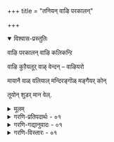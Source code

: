 +++
title = "तनियन् वाऴि परकालन्"

+++

<details open><summary>विश्वास-प्रस्तुतिः</summary>

वाऴि परकालन् वाऴि कलिकन्ऱि

वाऴि कुऱैयलूर् वाऴ् वेन्दन् – वाऴियरो

मायानै वाळ् वलियाल् मन्दिरङ्गॊळ् मङ्गैयर् कोन्

तूयोन् शुडर् मान वेल्.
</details>

<details><summary>मूलम्</summary>

वाऴि परकालन् वाऴि कलिकन्ऱि

वाऴि कुऱैयलूर् वाऴ् वेन्दन् – वाऴियरो

मायानै वाळ् वलियाल् मन्दिरङ्गॊळ् मङ्गैयर् कोन्

तूयोन् शुडर् मान वेल्.
</details>

<details><summary>गरणि-प्रतिपदार्थः - ०१</summary>

वाऴि = \(चिरकाल\) बदुकिरलि \(बाळलि\), परकालन् = ’परकाल’नॆम्ब हॆसरुळ्ळवनु, वाऴि = बदुकिरलि \(बाळलि\), कलिकन्ऱि = कलिध्वंसि’ ऎम्ब हॆसरुळ्ळवनु, वाऴि = अभिवृद्धिगॊळ्ळलि, कुऴैयलूर् = कुरैय ऊरल्लि, वाऴ् = बदुकिरुव, वेन्दन् = अरसनु, वाऴियरो = चिरकाल बदुकिरलि, मायोनै = मायकारियदवनन्नु, वाळ् अवलियाल् = \(तन्न\) आयुधद बलदिन्द, मन्दिरम् कॊळ् = तिरुमन्त्रवन्नु पडॆदुकॊण्ड, मङ्गैयर् कोन् = तिरुमङ्गै नगरदवर ऒडॆयनू, तूयोन् = परिशुद्धनादवनू, मत्तु शुडर् = प्रकाशवन्नू, मानम् = कीर्तियन्नू उळ्ळ, वेल् = \(आतन\) वेलायुधवू \(बाळलि\).
</details>

<details><summary>गरणि-गद्यानुवादः - ०१</summary>

परकालनॆन्दू, कलिध्वंसियॆन्दू, कुरैय ऊरल्लि बाळिद अरसनॆन्दू, मायकारियादवनिन्द तन्न आयुधद बलदिन्द तिरुमन्त्रवन्नु पडॆदुकॊण्डवनन्नू, तिरुमङ्गै जनर ऒडॆयनन्नू परिशुद्धनादवन्नू मत्तु अवन तेजस्सिनिन्दलू कीर्तियिन्दलू कूडिद वेलायुधवन्नू चिरकाल बाळलि ऎन्दु हरसोण.
</details>

<details><summary>गरणि-विस्तारः - ०१</summary>

तिरुमङ्गै आळ्वार् ऎन्दु सुप्रसिद्धरादवर चरित्रॆयॆल्लवन्नू ई तनि सङ्ग्रहवागि तिळिसुत्तदॆ. भूत, भाविष्यद्वर्तमानगळन्नु बल्ल महनीयराद्दरिन्द इवरिगॆ ’परकाल’ ऎन्दु हॆसरु बन्तु. कालवन्नु जयिसिदवरु ऎन्दु इदर अर्थ. कलियुगद पापगळन्नु नीगिसतक्क तिरुमन्त्रवन्नु ऎल्लजनतॆगू तम्म कवितॆयिन्द \(तमिळिन पाशुरगळिन्द\) तिळिसि, अवरन्नु उज्जीवनगॊळिसलु यत्निसिद्दरिन्द इवरन्नु ’कलिकन्ऱि’ \(कलिध्वंसि\) ऎन्दु जन आदरिन्द करॆदरु. कुरैयलूरु. मङ्गैनगरगळिगॆ अरसाद्दरिन्द इवरन्नु ’कुरैयलूरिल् वाऴ् वेन्दन्’ ऎन्दू ’मङ्गैयर् कोन्’ ऎन्दू करॆदरु. इवर जीवनदल्लि, इवर पत्नियॊडनॆ तावु नडॆसिकॊण्ड ऒडम्बडिकॆयन्तॆ, प्रतिदिनवू साविरभागवतरिगॆ अन्नसन्तर्पणॆ माडबेकागि बन्दद्दरिन्द, इवर राज्यद बॊक्कसवॆल्ल बरिदाद्दरिन्द, कडॆगॆ इवरु दारिकाय्दु, जनरिन्द हणवन्नु कॊळ्ळॆहॊडॆदु, तम्म आ पवित्र कार्यवन्नु मुन्दुवरिसबेकायितु. इवर पवित्र भावनॆयन्नू कार्यवन्नू मॆच्चि, इवरिगॆ सन्मार्गवन्नु नीडुवुदक्कागिये भगवन्तनु ब्राह्मणदम्पतिगळ रूपदल्लि अवनु कॊळ्ळॆ हॊडॆयुव दारियल्लि बन्द्नु. अवरु कॊट्टिद्द आभरणगळॆल्लवन्नूसुलिगॆ माडिकॊण्डु, अदन्नु ऒन्दु गण्टागि कट्टिट्टु अवरन्नु होगगॊट्टनु. आदरॆ, कट्टट्टि गण्टन्नु ऎत्तलु साध्यवे इल्लवायिताद्दरिन्द, मत्तॆ आ दम्पतिगळन्नु तडॆदु, याव मन्त्रमाडि नानु गण्टन्नु ऎत्तदन्तॆ माडिद्दी? ऎन्दु प्रश्निसिदनु. कूडले, भगवन्तनु इवर किवियल्लि ’ॐ नमो नारायणाय” ऎम्ब तिरुमन्त्रवन्नु बोधिसिदनु. आ क्षणदल्ले इवरिगॆ ज्ञानोदयवागि, भगवन्तनन्नु निरर्गळवागि स्तुतिसलु प्रारम्भिसिदरु. अन्दिनिन्द, इवरु तम्मपत्नियॊडनॆ भारतदेशवन्नॆल्ला सञ्चरिसुत्ता, तावु कण्ड भगवन्तन वैभववन्नु कीर्तिसुत्ता तम्म जीवनवन्नु सागिसिदरु. इवरु कीर्तिशेषरादरू इवर कवितॆयॆल्ला ईगलू देशाद्यन्त, देवालयगळल्लि देवालयगळल्लि प्रचारदल्लिदॆ. इवर कैयल्लिद्द वेलायुधवू ई आळ्वारर हिरिमॆय कुरुहागिरुवुदरिन्द, इवरॊन्दिगॆ आ वेलायुधवू चिरकाल बाळिरलॆम्बुदे ई तनिय हृदयङ्गमवाद हरकॆ.
भगवन्तन स्वरूप, रूप, गुण, विभवादि वैशिष्ट्यगळन्नु अनुभविसुवुदरल्ले ’आळक्कॆ मुळुगिद्द’ तिरुमङ्गै आळ्वाररु. तम्म अनुभवानन्दवन्नु तावे भरिसिरलारदन्तागि, अदु ताने तानागि ई “ऎऴुक्कूट्रिरुक्कै” रूपदल्लि हॊरहॊम्मितॆन्दू, अपूर्ववाद रथचक्रबन्धद रीतियल्लि रूपगॊण्डितॆन्दू तिळिदवरु विवरिसिरुत्तारॆ. कवितॆयल्लि बगॆबगॆय बन्धगळ बळकॆयिवॆयॆन्दू, अन्थ कवितॆयन्नु रचिसिहाडुवुदु सुलभवल्लॆन्दू, आ बगॆय कविगळु अतिविरळवॆन्दू बल्लवरु हेळुत्तारॆ.

ई रथचक्रबन्धद कवितॆयल्लि, आळ्वाररु तम्म परिपूर्णशरणागतियन्नु भगवन्तन अडिदावरॆगळल्लि निवेदन माडिकॊण्डिद्दारॆ ऎन्नलागिदॆ.

’ऎऴु’ – ऎम्बुदक्कॆ ’मेलक्कॆ एरु’, ’तोरिबरु’, ’आरम्भिसु’, ’उब्बु’ ’बॆळॆ’ ’वृद्धिगॊळ्ळु’, ’विस्तरिसु’, ’ऎच्चरगॊळ्ळु’ ’जीवतरु’, ’मॊदलुमाडु’ – ऎन्दु मुन्तागि अर्थबरुत्तदॆ.

’कूट्रु’ – ऎम्बुदक्कॆ ’हॊम्मि बन्द मातु’ ऎन्दु अर्थ बरुत्तदॆ.

’इरुक्कै’ – ऎम्बुदक्कॆ ’इरुविकॆ’, ’बाळुविकॆ’ ’अडगिरुविकॆ’, ’ऊहिसुविकॆ’ ’नीरीक्षिसुविकॆ’ – ऎन्दु मुन्तागि अर्थ बरुत्तदॆ.
</details>
